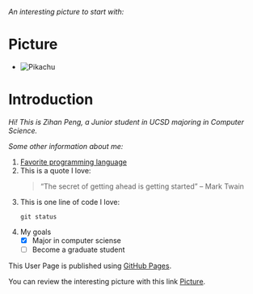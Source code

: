 *An interesting picture to start with:*
# **Picture**
- ![Pikachu](https://user-images.githubusercontent.com/83383792/230798552-b1325f87-823a-4308-9333-dac2e964f456.jpg)

# **Introduction**
*Hi! This is Zihan Peng, a Junior student in UCSD majoring in Computer Science.*

*Some other information about me:*

1. [Favorite programming language](README.md)
2. This is a quote I love:
   >“The secret of getting ahead is getting started” – Mark Twain
3. This is one line of code I love:
    ```
    git status
    ```
4. My goals
   - [x] Major in computer sciense
   - [ ] Become a graduate student

This User Page is published using [GitHub Pages](https://pages.github.com/).

You can review the interesting picture with this link [Picture](#picture). 